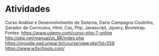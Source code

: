 # Atividades
Curso Análise e Desenvolvimento de Sistema, Dario Campagna Coutinho, Gerador de Currículos, Html, Css, Php, Javascript, Jquery, Bootstrap.
Fontes:
https://www.udemy.com/curso-php-7-online
http://php.net/manual/pt_BR/index.php
https://moodle.ead.unipar.br/course/view.php?id=559
https://www.w3schools.com/

